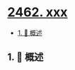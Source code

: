 # [2462. xxx](https://github.com/Tdahuyou/TNotes.leetcode/tree/main/notes/2462.%20xxx)

<!-- region:toc -->

- [1. 📝 概述](#1--概述)

<!-- endregion:toc -->

## 1. 📝 概述
